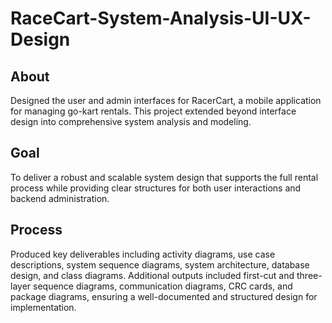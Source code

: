# RaceCart-System-Analysis-UI-UX-Design

## About
Designed the user and admin interfaces for RacerCart, a mobile application for managing go-kart rentals. This project extended beyond interface design into comprehensive system analysis and modeling.

## Goal
To deliver a robust and scalable system design that supports the full rental process while providing clear structures for both user interactions and backend administration.

## Process
Produced key deliverables including activity diagrams, use case descriptions, system sequence diagrams, system architecture, database design, and class diagrams. Additional outputs included first-cut and three-layer sequence diagrams, communication diagrams, CRC cards, and package diagrams, ensuring a well-documented and structured design for implementation.
